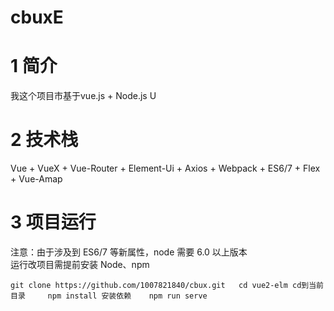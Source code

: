 # cbuxE
# 1 简介
我这个项目市基于vue.js + Node.js U
# 2 技术栈
Vue + VueX + Vue-Router + Element-Ui + Axios + Webpack + ES6/7 + Flex + Vue-Amap
# 3 项目运行
注意：由于涉及到 ES6/7 等新属性，node 需要 6.0 以上版本  
运行改项目需提前安装 Node、npm   

`git clone https://github.com/1007821840/cbux.git  
cd vue2-elm cd到当前目录    
npm install 安装依赖   
npm run serve`
 
